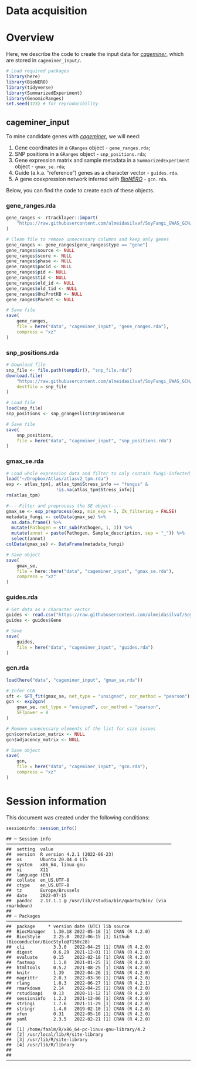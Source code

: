 Data acquisition
================

# Overview

Here, we describe the code to create the input data for
*[cageminer](https://bioconductor.org/packages/3.15/cageminer)*, which
are stored in `cageminer_input/`.

``` r
# Load required packages
library(here)
library(BioNERO)
library(tidyverse)
library(SummarizedExperiment)
library(GenomicRanges)
set.seed(123) # for reproducibility
```

## cageminer_input

To mine candidate genes with
*[cageminer](https://bioconductor.org/packages/3.15/cageminer)*, we will
need:

1.  Gene coordinates in a `GRanges` object - `gene_ranges.rda`;
2.  SNP positions in a `GRanges` object - `snp_positions.rda`;
3.  Gene expression matrix and sample metadata in a
    `SummarizedExperiment` object - `gmax_se.rda`;
4.  Guide (a.k.a. “reference”) genes as a character vector -
    `guides.rda`.
5.  A gene coexpression network inferred with
    *[BioNERO](https://bioconductor.org/packages/3.15/BioNERO)* -
    `gcn.rda`.

Below, you can find the code to create each of these objects.

### gene_ranges.rda

``` r
gene_ranges <- rtracklayer::import(
    "https://raw.githubusercontent.com/almeidasilvaf/SoyFungi_GWAS_GCN/main/data/PLAZA_selected.transcripts.gff.gz"
)

# Clean file to remove unnecessary columns and keep only genes
gene_ranges <- gene_ranges[gene_ranges$type == "gene"]
gene_ranges$source <- NULL
gene_ranges$score <- NULL
gene_ranges$phase <- NULL
gene_ranges$pacid <- NULL
gene_ranges$pid <- NULL
gene_ranges$tid <- NULL
gene_ranges$old_id <- NULL
gene_ranges$old_tid <- NULL
gene_ranges$UniProtKB <- NULL
gene_ranges$Parent <- NULL

# Save file
save(
    gene_ranges,
    file = here("data", "cageminer_input", "gene_ranges.rda"),
    compress = "xz"
)
```

### snp_positions.rda

``` r
# Download file
snp_file <- file.path(tempdir(), "snp_file.rda")
download.file(
    "https://raw.githubusercontent.com/almeidasilvaf/SoyFungi_GWAS_GCN/main/products/result_files/snp_granges.rda",
    destfile = snp_file
)

# Load file
load(snp_file)
snp_positions <- snp_grangeslist$Fgraminearum

# Save file
save(
    snp_positions,
    file = here("data", "cageminer_input", "snp_positions.rda")
)
```

### gmax_se.rda

``` r
# Load whole expression data and filter to only contain fungi-infected soybean
load("~/Dropbox/Atlas/atlasv2_tpm.rda")
exp <- atlas_tpm[, atlas_tpm$Stress_info == "fungus" &
                   !is.na(atlas_tpm$Stress_info)]
rm(atlas_tpm)

#----Filter and preprocess the SE object----
gmax_se <- exp_preprocess(exp, min_exp = 5, Zk_filtering = FALSE)
metadata_fungi <- colData(gmax_se) %>%
  as.data.frame() %>%
  mutate(Pathogen = str_sub(Pathogen, 1, 3)) %>%
  mutate(annot = paste(Pathogen, Sample_description, sep = "_")) %>%
  select(annot)
colData(gmax_se) <- DataFrame(metadata_fungi)

# Save object
save(
    gmax_se,
    file = here::here("data", "cageminer_input", "gmax_se.rda"),
    compress = "xz"
)
```

### guides.rda

``` r
# Get data as a character vector
guides <- read.csv("https://raw.githubusercontent.com/almeidasilvaf/SoyFungi_GWAS_GCN/main/products/tables/sup_table3.tsv", header = TRUE, sep = "\t")
guides <- guides$Gene

# Save
save(
    guides,
    file = here("data", "cageminer_input", "guides.rda")
)
```

### gcn.rda

``` r
load(here("data", "cageminer_input", "gmax_se.rda"))

# Infer GCN
sft <- SFT_fit(gmax_se, net_type = "unsigned", cor_method = "pearson") # 8
gcn <- exp2gcn(
    gmax_se, net_type = "unsigned", cor_method = "pearson",
    SFTpower = 8
)

# Remove unnecessary elements of the list for size issues
gcn$correlation_matrix <- NULL
gcn$adjacency_matrix <- NULL

# Save object
save(
    gcn,
    file = here("data", "cageminer_input", "gcn.rda"),
    compress = "xz"
)
```

# Session information

This document was created under the following conditions:

``` r
sessioninfo::session_info()
```

    ## ─ Session info ───────────────────────────────────────────────────────────────
    ##  setting  value
    ##  version  R version 4.2.1 (2022-06-23)
    ##  os       Ubuntu 20.04.4 LTS
    ##  system   x86_64, linux-gnu
    ##  ui       X11
    ##  language (EN)
    ##  collate  en_US.UTF-8
    ##  ctype    en_US.UTF-8
    ##  tz       Europe/Brussels
    ##  date     2022-07-15
    ##  pandoc   2.17.1.1 @ /usr/lib/rstudio/bin/quarto/bin/ (via rmarkdown)
    ## 
    ## ─ Packages ───────────────────────────────────────────────────────────────────
    ##  package     * version date (UTC) lib source
    ##  BiocManager   1.30.18 2022-05-18 [1] CRAN (R 4.2.0)
    ##  BiocStyle     2.25.0  2022-06-15 [1] Github (Bioconductor/BiocStyle@7150c28)
    ##  cli           3.3.0   2022-04-25 [1] CRAN (R 4.2.0)
    ##  digest        0.6.29  2021-12-01 [1] CRAN (R 4.2.0)
    ##  evaluate      0.15    2022-02-18 [1] CRAN (R 4.2.0)
    ##  fastmap       1.1.0   2021-01-25 [1] CRAN (R 4.2.0)
    ##  htmltools     0.5.2   2021-08-25 [1] CRAN (R 4.2.0)
    ##  knitr         1.39    2022-04-26 [1] CRAN (R 4.2.0)
    ##  magrittr      2.0.3   2022-03-30 [1] CRAN (R 4.2.0)
    ##  rlang         1.0.3   2022-06-27 [1] CRAN (R 4.2.1)
    ##  rmarkdown     2.14    2022-04-25 [1] CRAN (R 4.2.0)
    ##  rstudioapi    0.13    2020-11-12 [1] CRAN (R 4.2.0)
    ##  sessioninfo   1.2.2   2021-12-06 [1] CRAN (R 4.2.0)
    ##  stringi       1.7.6   2021-11-29 [1] CRAN (R 4.2.0)
    ##  stringr       1.4.0   2019-02-10 [1] CRAN (R 4.2.0)
    ##  xfun          0.31    2022-05-10 [1] CRAN (R 4.2.0)
    ##  yaml          2.3.5   2022-02-21 [1] CRAN (R 4.2.0)
    ## 
    ##  [1] /home/faalm/R/x86_64-pc-linux-gnu-library/4.2
    ##  [2] /usr/local/lib/R/site-library
    ##  [3] /usr/lib/R/site-library
    ##  [4] /usr/lib/R/library
    ## 
    ## ──────────────────────────────────────────────────────────────────────────────
